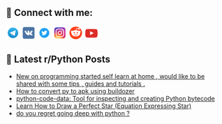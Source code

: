 ## 🔎 Connect with me:
[<img src="https://github.com/bullbesh/bullbesh/blob/main/images/Telegram.png" width="32" height="32" />](https://t.me/bullbesh)
[<img src="https://github.com/bullbesh/bullbesh/blob/main/images/VK.png" width="32" height="32" />](https://vk.com/bullbesh)
[<img src="https://github.com/bullbesh/bullbesh/blob/main/images/Twitter.png" width="32" height="32" />](https://twitter.com/bullbesh1)
[<img src="https://github.com/bullbesh/bullbesh/blob/main/images/Instagram.png" width="32" height="32" />](https://www.instagram.com/bullbesh)
[<img src="https://github.com/bullbesh/bullbesh/blob/main/images/Reddit.png" width="32" height="32" />](https://www.reddit.com/user/bullbesh)
[<img src="https://github.com/bullbesh/bullbesh/blob/main/images/YouTube.png" width="32" height="32" />](https://www.youtube.com/channel/UCtfjRs6uzgq5mfm8S06WTcg)

## 📕 Latest r/Python Posts
<!-- BLOG-POST-LIST:START -->
- [New on programming started self learn at home , would like to be shared with some tips , guides and tutorials .](https://www.reddit.com/r/Python/comments/w5it0f/new_on_programming_started_self_learn_at_home/)
- [How to convert py to apk using buildozer](https://www.reddit.com/r/Python/comments/w5hjqk/how_to_convert_py_to_apk_using_buildozer/)
- [python-code-data: Tool for inspecting and creating Python bytecode](https://www.reddit.com/r/Python/comments/w5gnan/pythoncodedata_tool_for_inspecting_and_creating/)
- [Learn How to Draw a Perfect Star &lpar;Equation Expressing Star&rpar;](https://www.reddit.com/r/Python/comments/w5d5ym/learn_how_to_draw_a_perfect_star_equation/)
- [do you regret going deep with python ?](https://www.reddit.com/r/Python/comments/w5ctyz/do_you_regret_going_deep_with_python/)
<!-- BLOG-POST-LIST:END -->
